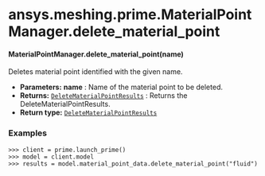 # ansys.meshing.prime.MaterialPointManager.delete_material_point

<a id="ansys.meshing.prime.MaterialPointManager.delete_material_point"></a>

#### MaterialPointManager.delete_material_point(name)

Deletes material point identified with the given name.

* **Parameters:**
  **name**
  : Name of the material point to be deleted.
* **Returns:**
  [`DeleteMaterialPointResults`](ansys.meshing.prime.DeleteMaterialPointResults.md#ansys.meshing.prime.DeleteMaterialPointResults)
  : Returns the DeleteMaterialPointResults.
* **Return type:**
  [`DeleteMaterialPointResults`](ansys.meshing.prime.DeleteMaterialPointResults.md#ansys.meshing.prime.DeleteMaterialPointResults)

### Examples

```pycon
>>> client = prime.launch_prime()
>>> model = client.model
>>> results = model.material_point_data.delete_material_point("fluid")
```

<!-- !! processed by numpydoc !! -->

